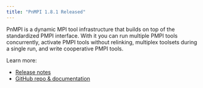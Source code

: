 ```yaml
---
title: "PnMPI 1.8.1 Released"
---
```


PnMPI is a dynamic MPI tool infrastructure that builds on top of the standardized PMPI interface. With it you can run multiple PMPI tools concurrently, activate PMPI tools without relinking, multiplex toolsets during a single run, and write cooperative PMPI tools.

Learn more:
- [Release notes](https://github.com/LLNL/PnMPI/releases)
- [GitHub repo & documentation](https://github.com/LLNL/PnMPI)

